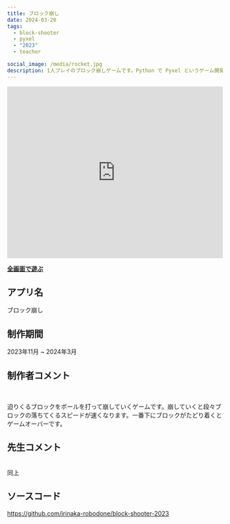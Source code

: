 ```yaml
---
title: ブロック崩し
date: 2024-03-20
tags:
  - block-shooter
  - pyxel
  - "2023"
  - teacher

social_image: /media/rocket.jpg
description: 1人プレイのブロック崩しゲームです。Python で Pyxel というゲーム開発エンジンを使って開発しました。スマートフォンで遊べます。
---
```


<iframe src="https://irinaka-robodone.github.io/block-shooter-2023/block-shooter-2023" width="100%" height="400px" frameborder="0" scrolling="no"></iframe>

<b>[全画面で遊ぶ](https://irinaka-robodone.github.io/block-shooter-2023/block-shooter-2023)</b>

## アプリ名
ブロック崩し

## 制作期間
2023年11月 ~ 2024年3月

## 制作者コメント
<br>

迫りくるブロックをボールを打って崩していくゲームです。崩していくと段々ブロックの落ちてくるスピードが速くなります。一番下にブロックがたどり着くとゲームオーバーです。

## 先生コメント
<br>
同上

## ソースコード
https://github.com/irinaka-robodone/block-shooter-2023